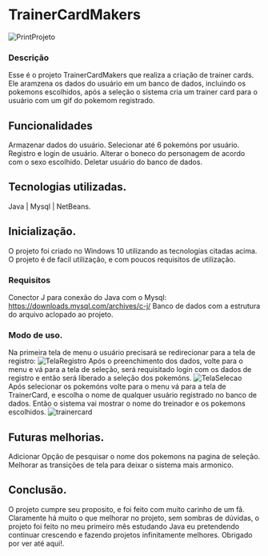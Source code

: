 # TrainerCardMakers
![PrintProjeto](https://github.com/joao31245/TrainerCardMakers/assets/134329276/b0ae56b2-5d49-4745-9428-b8a60c82a51c)

### Descrição
Esse é o projeto TrainerCardMakers que realiza a criação de trainer cards. Ele aramzena os dados do usuário em um banco de dados,
incluindo os pokemons escolhidos, após a seleção o sistema cria um trainer card para o usuário com um gif do pokemom registrado.

## Funcionalidades
Armazenar dados do usuário.
Selecionar até 6 pokemóns por usuário.
Registro e login de usuário.
Alterar o boneco do personagem de acordo com o sexo escolhido.
Deletar usuário do banco de dados.

## Tecnologias utilizadas.
Java | Mysql | NetBeans.

## Inicialização. 
O projeto foi criado no Windows 10 utilizando as tecnologias citadas acima. O projeto é de facil utilização,
e com poucos requisitos de utilização.
### Requisitos
Conector J para conexão do Java com o Mysql: https://downloads.mysql.com/archives/c-j/
Banco de dados com a estrutura do arquivo aclopado ao projeto.
### Modo de uso.
Na primeira tela de menu o usuário precisará se redirecionar para a tela de registro:
![TelaRegistro](https://github.com/joao31245/TrainerCardMakers/assets/134329276/4289cd1d-3ff5-456f-a4bb-2f9062b58b5f)
Após o preenchimento dos dados, volte para o menu e vá para a tela de seleção, será requisitado login com os dados de registro
e então será liberado a seleção dos pokemóns.
![TelaSelecao](https://github.com/joao31245/TrainerCardMakers/assets/134329276/76657aa8-7d42-4a1b-b577-d892daa812e5)
Após selecionar os pokemóns volte para o menu vá para a tela de TrainerCard, e escolha o nome de qualquer usuário registrado no banco de dados.
Então o sistema vai mostrar o nome do treinador e os pokemons escolhidos.
![trainercard](https://github.com/joao31245/TrainerCardMakers/assets/134329276/6d9811e4-bd66-4c5e-b00d-ad5b1439b6f3)

## Futuras melhorias.
  Adicionar Opção de pesquisar o nome dos pokemons na pagina de seleção.
  Melhorar as transições de tela para deixar o sistema mais armonico.

## Conclusão.
O projeto cumpre seu proposito, e foi feito com muito carinho de um fâ. Claramente há muito o que melhorar no projeto, 
sem sombras de dúvidas, o projeto foi feito no meu primeiro mês estudando Java eu pretendendo continuar crescendo
e fazendo projetos infinitamente melhores. Obrigado por ver até aqui!.
